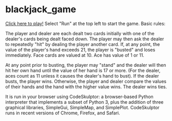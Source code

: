 # blackjack_game

[Click here to play!](http://py3.codeskulptor.org/#user301_Z16wJhhcyH_0.py)
Select "Run" at the top left to start the game.
Basic rules:  

The player and dealer are each dealt two cards initially with one of the dealer's cards being dealt faced down. The player may then ask the dealer to repeatedly "hit" by dealing the player another card. If, at any point, the value of the player's hand exceeds 21, the player is "busted" and loses immediately. Face cards are valued at 10. Ace has value of 1 or 11.  

At any point prior to busting, the player may "stand" and the dealer will then hit her own hand until the value of her hand is 17 or more. (For the dealer, aces count as 11 unless it causes the dealer's hand to bust). If the dealer busts, the player wins. Otherwise, the player and dealer compare the values of their hands and the hand with the higher value wins. The dealer wins ties.

It is run in your browser using CodeSkulptor: a browser-based Python interpreter that implements a subset of Python 3, plus the addition of three graphical libraries, SimpleGui, SimpleMap, and SimplePlot. CodeSkulptor runs in recent versions of Chrome, Firefox, and Safari.
